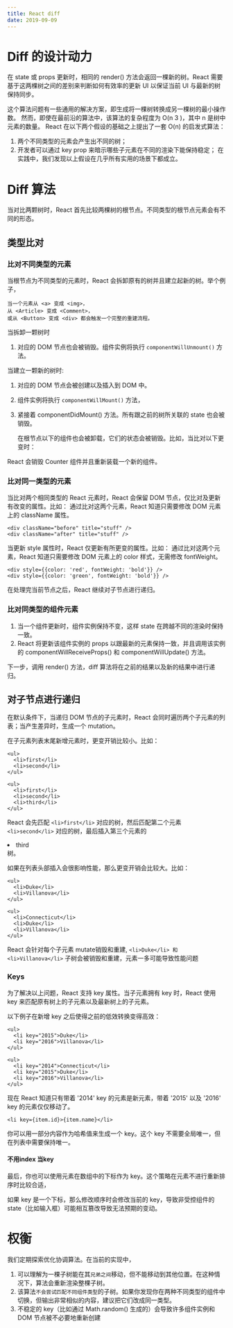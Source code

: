 ```yaml
---
title: React diff
date: 2019-09-09
---
```

# Diff 的设计动力
在 state 或 props 更新时，相同的 render() 方法会返回一棵新的树。React 需要基于这两棵树之间的差别来判断如何有效率的更新 UI 以保证当前 UI 与最新的树保持同步。

这个算法问题有一些通用的解决方案，即生成将一棵树转换成另一棵树的最小操作数。 然而，即使在最前沿的算法中，该算法的复杂程度为 O(n 3 )，其中 n 是树中元素的数量。 React 在以下两个假设的基础之上提出了一套 O(n) 的启发式算法：

1. 两个不同类型的元素会产生出不同的树；
2. 开发者可以通过 key prop 来暗示哪些子元素在不同的渲染下能保持稳定；
在实践中，我们发现以上假设在几乎所有实用的场景下都成立。

# Diff 算法
当对比两颗树时，React 首先比较两棵树的根节点。不同类型的根节点元素会有不同的形态。
## 类型比对 
### 比对不同类型的元素
当根节点为不同类型的元素时，React 会拆卸原有的树并且建立起新的树。举个例子，

    当一个元素从 <a> 变成 <img>，
    从 <Article> 变成 <Comment>，
    或从 <Button> 变成 <div> 都会触发一个完整的重建流程。

当拆卸一颗树时
1. 对应的 DOM 节点也会被销毁。组件实例将执行 `componentWillUnmount()` 方法。

当建立一颗新的树时:
1. 对应的 DOM 节点会被创建以及插入到 DOM 中。
2. 组件实例将执行 `componentWillMount()` 方法，
3. 紧接着 componentDidMount() 方法。所有跟之前的树所关联的 state 也会被销毁。

    在根节点以下的组件也会被卸载，它们的状态会被销毁。比如，当比对以下更变时：

    <div>
        <Counter />
    </div>

    <span>
        <Counter />
    </span>

React 会销毁 Counter 组件并且重新装载一个新的组件。

### 比对同一类型的元素
当比对两个相同类型的 React 元素时，React 会保留 DOM 节点，仅比对及更新有改变的属性。比如：
通过比对这两个元素，React 知道只需要修改 DOM 元素上的 className 属性。

    <div className="before" title="stuff" />
    <div className="after" title="stuff" />


当更新 style 属性时，React 仅更新有所更变的属性。比如：
通过比对这两个元素，React 知道只需要修改 DOM 元素上的 color 样式，无需修改 fontWeight。

    <div style={{color: 'red', fontWeight: 'bold'}} />
    <div style={{color: 'green', fontWeight: 'bold'}} />

在处理完当前节点之后，React 继续对子节点进行递归。

### 比对同类型的组件元素
1. 当一个组件更新时，组件实例保持不变，这样 state 在跨越不同的渲染时保持一致。
2. React 将更新该组件实例的 props 以跟最新的元素保持一致，并且调用该实例的 componentWillReceiveProps() 和 componentWillUpdate() 方法。

下一步，调用 render() 方法，diff 算法将在之前的结果以及新的结果中进行递归。

## 对子节点进行递归
在默认条件下，当递归 DOM 节点的子元素时，React 会同时遍历两个子元素的列表；当产生差异时，生成一个 mutation。

在子元素列表末尾新增元素时，更变开销比较小。比如：

    <ul>
      <li>first</li>
      <li>second</li>
    </ul>

    <ul>
      <li>first</li>
      <li>second</li>
      <li>third</li>
    </ul>

React 会先匹配 `<li>first</li>` 对应的树，然后匹配第二个元素 `<li>second</li>` 对应的树，最后插入第三个元素的 <li>third</li> 树。

如果在列表头部插入会很影响性能，那么更变开销会比较大。比如：

    <ul>
      <li>Duke</li>
      <li>Villanova</li>
    </ul>

    <ul>
      <li>Connecticut</li>
      <li>Duke</li>
      <li>Villanova</li>
    </ul>

React 会针对每个子元素 mutate销毁和重建, `<li>Duke</li> 和 <li>Villanova</li>` 子树会被销毁和重建，元素一多可能导致性能问题

### Keys
为了解决以上问题，React 支持 key 属性。当子元素拥有 key 时，React 使用 key 来匹配原有树上的子元素以及最新树上的子元素。

以下例子在新增 key 之后使得之前的低效转换变得高效：

    <ul>
      <li key="2015">Duke</li>
      <li key="2016">Villanova</li>
    </ul>

    <ul>
      <li key="2014">Connecticut</li>
      <li key="2015">Duke</li>
      <li key="2016">Villanova</li>
    </ul>

现在 React 知道只有带着 '2014' key 的元素是新元素，带着 '2015' 以及 '2016' key 的元素仅仅移动了。

    <li key={item.id}>{item.name}</li>

你可以用一部分内容作为哈希值来生成一个 key。这个 key 不需要全局唯一，但在列表中需要保持唯一。
#### 不用index 当key
最后，你也可以使用元素在数组中的下标作为 key。这个策略在元素不进行重新排序时比较合适，

如果 key 是一个下标，那么修改顺序时会修改当前的 key，导致非受控组件的 state（比如输入框）可能相互篡改导致无法预期的变动。

# 权衡
我们定期探索优化协调算法。在当前的实现中，
1. 可以理解为一棵子树能在其`兄弟之间`移动，但不能移动到其他位置。在这种情况下，算法会重新渲染整棵子树。
2. 该算法`不会尝试匹配不同组件类型`的子树。如果你发现你在两种不同类型的组件中切换，但输出非常相似的内容，建议把它们改成同一类型。
3. 不稳定的 key（比如通过 Math.random() 生成的）会导致许多组件实例和 DOM 节点被不必要地重新创建

